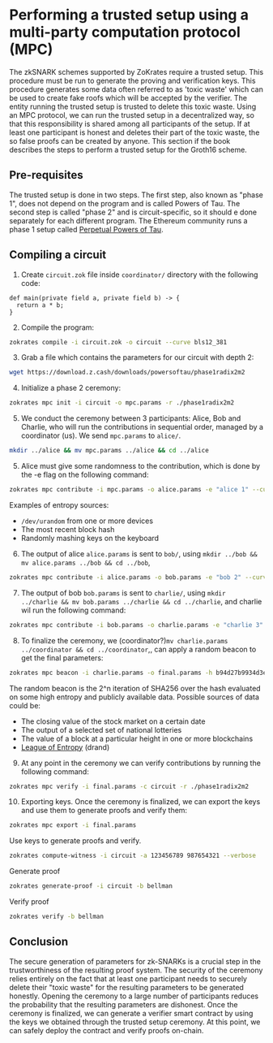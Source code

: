 # Performing a trusted setup using a multi-party computation protocol (MPC)

The zkSNARK schemes supported by ZoKrates require a trusted setup. This procedure must be run to generate the proving and verification keys. This procedure generates some data often referred to as 'toxic waste' which can be used to create fake roofs which will be accepted by the verifier. The entity running the trusted setup is trusted to delete this toxic waste. Using an MPC protocol, we can run the trusted setup in a decentralized way, so that this responsibility is shared among all participants of the setup. If at least one participant is honest and deletes their part of the toxic waste, the so false proofs can be created by anyone. This section if the book describes the steps to perform a trusted setup for the Groth16 scheme.

## Pre-requisites

The trusted setup is done in two steps. The first step, also known as "phase 1", does not depend on the program and is called Powers of Tau. The second step is called "phase 2" and is circuit-specific, so it should e done separately for each different program. The Ethereum community runs a phase 1 setup called [Perpetual Powers of Tau](https://github.com/weijiekoh/perpetualpowersoftau).

## Compiling a circuit

1. Create `circuit.zok` file inside `coordinator/` directory with the following code:

```zokrates
def main(private field a, private field b) -> {
  return a * b;
}
```

2. Compile the program:

```bash
zokrates compile -i circuit.zok -o circuit --curve bls12_381
```

3. Grab a file which contains the parameters for our circuit with depth 2:

```bash
wget https://download.z.cash/downloads/powersoftau/phase1radix2m2
```

4. Initialize a phase 2 ceremony:

```bash
zokrates mpc init -i circuit -o mpc.params -r ./phase1radix2m2
```

5. We conduct the ceremony between 3 participants: Alice, Bob and Charlie, who will run the contributions in sequential order, managed by a coordinator (us). We send `mpc.params` to `alice/`.

```bash
mkdir ../alice && mv mpc.params ../alice && cd ../alice
```

5. Alice must give some randomness to the contribution, which is done by the -e flag on the following command:

```bash
zokrates mpc contribute -i mpc.params -o alice.params -e "alice 1" --curve bls12_381
```

Examples of entropy sources:

- `/dev/urandom` from one or more devices
- The most recent block hash
- Randomly mashing keys on the keyboard

6. The output of alice `alice.params` is sent to `bob/`, using `mkdir ../bob && mv alice.params ../bob && cd ../bob`,

```bash
zokrates mpc contribute -i alice.params -o bob.params -e "bob 2" --curve bls12_381
```

7. The output of bob `bob.params` is sent to `charlie/`, using `mkdir ../charlie && mv bob.params ../charlie && cd ../charlie`, and charlie wil run the following command:

```bash
zokrates mpc contribute -i bob.params -o charlie.params -e "charlie 3" --curve bls12_381
```

8. To finalize the ceremony, we (coordinator?)`mv charlie.params ../coordinator && cd ../coordinator`,, can apply a random beacon to get the final parameters:

```bash
zokrates mpc beacon -i charlie.params -o final.params -h b94d27b9934d3e08a52e52d7da7dabfac484efe37a5380ee9088f7ace2efcde9 -n 10 --curve bls12_381
```

The random beacon is the 2^n iteration of SHA256 over the hash evaluated on some high entropy and publicly available data. Possible sources of data could be:

- The closing value of the stock market on a certain date
- The output of a selected set of national lotteries
- The value of a block at a particular height in one or more blockchains
- [League of Entropy](https://www.cloudflare.com/leagueofentropy/) (drand)

9. At any point in the ceremony we can verify contributions by running the following command:

```bash
zokrates mpc verify -i final.params -c circuit -r ./phase1radix2m2
```

10. Exporting keys. Once the ceremony is finalized, we can export the keys and use them to generate proofs and verify them:

```bash
zokrates mpc export -i final.params
```

Use keys to generate proofs and verify.

```bash
zokrates compute-witness -i circuit -a 123456789 987654321 --verbose
```

Generate proof

```bash
zokrates generate-proof -i circuit -b bellman
```

Verify proof

```bash
zokrates verify -b bellman
```

## Conclusion

The secure generation of parameters for zk-SNARKs is a crucial step in the trustworthiness of the resulting proof system. The security of the ceremony relies entirely on the fact that at least one participant needs to securely delete their "toxic waste" for the resulting parameters to be generated honestly. Opening the ceremony to a large number of participants reduces the probability that the resulting parameters are dishonest. Once the ceremony is finalized, we can generate a verifier smart contract by using the keys we obtained through the trusted setup ceremony. At this point, we can safely deploy the contract and verify proofs on-chain.
